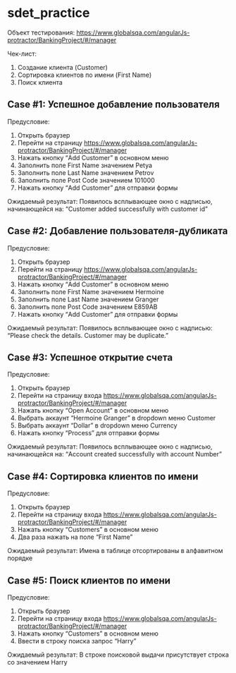# sdet_practice

Объект тестирования:
https://www.globalsqa.com/angularJs-protractor/BankingProject/#/manager

Чек-лист:
1. Создание клиента (Customer)
2. Сортировка клиентов по имени (First Name)
3. Поиск клиента

## Case #1: Успешное добавление пользователя
Предусловие:
1. Открыть браузер
2. Перейти на страницу https://www.globalsqa.com/angularJs-protractor/BankingProject/#/manager
3. Нажать кнопку “Add Customer” в основном меню
4. Заполнить поле  First Name значением Petya
5. Заполнить поле Last Name значением Petrov
6. Заполнить поле Post Code значением 101000
7. Нажать кнопку  “Add Customer” для отправки формы

Ожидаемый результат:
Появилось всплывающее окно с надписью, начинающейся на: “Customer added successfully with customer id”

## Case #2: Добавление пользователя-дубликата
Предусловие:
1. Открыть браузер
2. Перейти на страницу https://www.globalsqa.com/angularJs-protractor/BankingProject/#/manager
3. Нажать кнопку “Add Customer” в основном меню
4. Заполнить поле  First Name значением Hermoine
5. Заполнить поле Last Name значением Granger
6. Заполнить поле Post Code значением E859AB
7. Нажать кнопку  “Add Customer” для отправки формы

Ожидаемый результат:
Появилось всплывающее окно с надписью: “Please check the details. Customer may be duplicate.”

## Case #3: Успешное открытие счета
Предусловие:
1. Открыть браузер
2. Перейти на страницу входа https://www.globalsqa.com/angularJs-protractor/BankingProject/#/manager
3. Нажать кнопку “Open Account” в основном меню
4. Выбрать аккаунт “Hermoine Granger” в dropdown меню Customer
5. Выбрать аккаунт “Dollar” в dropdown меню Currency
6. Нажать кнопку  “Process” для отправки формы

Ожидаемый результат:
Появилось всплывающее окно с надписью, начинающейся на: “Account created successfully with account Number”

## Case #4: Сортировка клиентов по имени
Предусловие:
1. Открыть браузер
2. Перейти на страницу входа https://www.globalsqa.com/angularJs-protractor/BankingProject/#/manager
3. Нажать кнопку “Customers” в основном меню
4. Два раза нажать на поле “First Name”

Ожидаемый результат:
Имена в таблице отсортированы в алфавитном порядке

## Case #5: Поиск клиентов по имени
Предусловие:
1. Открыть браузер
2. Перейти на страницу входа https://www.globalsqa.com/angularJs-protractor/BankingProject/#/manager
3. Нажать кнопку “Customers” в основном меню
4. Ввести в строку поиска запрос “Harry”

Ожидаемый результат:
В строке поисковой выдачи присутствует строка со значением Harry
